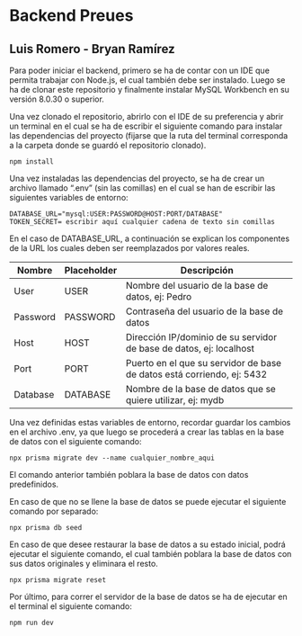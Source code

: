 # Backend Preues

## Luis Romero - Bryan Ramírez

Para poder iniciar el backend, primero se ha de contar con un IDE que permita trabajar con Node.js, el cual también debe ser instalado. Luego se ha de clonar este repositorio y finalmente instalar MySQL Workbench en su versión 8.0.30 o superior.

Una vez clonado el repositorio, abrirlo con el IDE de su preferencia y abrir un terminal en el cual se ha de escribir el siguiente comando para instalar las dependencias del proyecto (fijarse que la ruta del terminal corresponda a la carpeta donde se guardó el repositorio clonado).

`npm install`

Una vez instaladas las dependencias del proyecto, se ha de crear un archivo llamado “.env” (sin las comillas) en el cual se han de escribir las siguientes variables de entorno:

```
DATABASE_URL="mysql:USER:PASSWORD@HOST:PORT/DATABASE"
TOKEN_SECRET= escribir aquí cualquier cadena de texto sin comillas
```

En el caso de DATABASE_URL, a continuación se explican los componentes de la URL los cuales deben ser reemplazados por valores reales.

| Nombre   | Placeholder | Descripción                                                            |
| -------- | ----------- | ---------------------------------------------------------------------- |
| User     | USER        | Nombre del usuario de la base de datos, ej: Pedro                      |
| Password | PASSWORD    | Contraseña del usuario de la base de datos                             |
| Host     | HOST        | Dirección IP/dominio de su servidor de base de datos, ej: localhost    |
| Port     | PORT        | Puerto en el que su servidor de base de datos está corriendo, ej: 5432 |
| Database | DATABASE    | Nombre de la base de datos que se quiere utilizar, ej: mydb            |

Una vez definidas estas variables de entorno, recordar guardar los cambios en el archivo .env, ya que luego se procederá a crear las tablas en la base de datos con el siguiente comando:

`npx prisma migrate dev --name cualquier_nombre_aqui`

El comando anterior también poblara la base de datos con datos predefinidos.

En caso de que no se llene la base de datos se puede ejecutar el siguiente comando por separado:

`npx prisma db seed`

En caso de que desee restaurar la base de datos a su estado inicial, podrá ejecutar el siguiente comando, el cual también poblara la base de datos con sus datos originales y eliminara el resto.

`npx prisma migrate reset`

Por último, para correr el servidor de la base de datos se ha de ejecutar en el terminal el siguiente comando:

`npm run dev`
